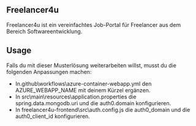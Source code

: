 ## Freelancer4u
Freelancer4u ist ein vereinfachtes Job-Portal für Freelancer aus dem Bereich Softwareentwicklung.

## Usage
Falls du mit dieser Musterlösung weiterarbeiten willst, musst du die folgenden Anpassungen machen:
- In.github\workflows\azure-container-webapp.yml den AZURE_WEBAPP_NAME mit deinem Kürzel ergänzen.
- In src\main\resources\application.properties die spring.data.mongodb.uri und die auth0.domain konfigurieren.
- In freelancer4u-frontend\src\auth.config.js die auth0_domain und die auth0_client_id konfigurieren.